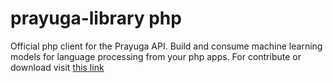 # prayuga-library php
Official php client for the Prayuga API. Build and consume machine learning models for language processing from your php apps.
For contribute or download visit [this link](https://github.com/rahmatheruka/prayuga-lib-php)
